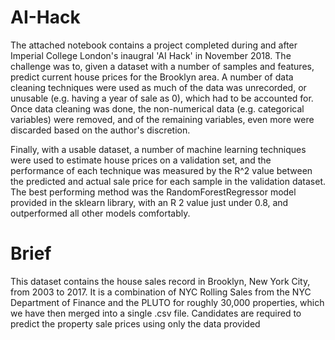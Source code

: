 # AI-Hack

The attached notebook contains a project completed during and after Imperial College London's inaugral 'AI Hack' in November 2018. The challenge was to, given a dataset with a number of samples and features, predict current house prices for the Brooklyn area. A number of data cleaning techniques were used as much of the data was unrecorded, or unusable (e.g. having a year of sale as 0), which had to be accounted for. Once data cleaning was done, the non-numerical data (e.g. categorical variables) were removed, and of the remaining variables, even more were discarded based on the author's discretion.

Finally, with a usable dataset, a number of machine learning techniques were used to estimate house prices on a validation set, and the performance of each technique was measured by the R^2 value between the predicted and actual sale price for each sample in the validation dataset. The best performing method was the RandomForestRegressor model provided in the sklearn library, with an R 2  value just under 0.8, and outperformed all other models comfortably.

# Brief
This dataset contains the house sales record in Brooklyn, New York City, from 2003 to 2017. It is a combination of NYC Rolling Sales from the NYC Department of Finance and the PLUTO for roughly 30,000 properties, which we have then merged into a single .csv file. Candidates are required to predict the property sale prices using only the data provided
